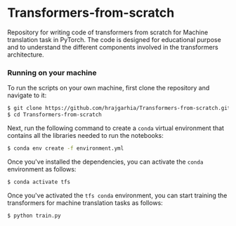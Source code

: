 # Transformers-from-scratch
Repository for writing code of transformers from scratch for Machine translation task in PyTorch. The code
is designed for educational purpose and to understand the different components involved in the transformers architecture.


### Running on your machine

To run the scripts on your own machine, first clone the repository and navigate to it:

```bash
$ git clone https://github.com/hrajgarhia/Transformers-from-scratch.git
$ cd Transformers-from-scratch
```

Next, run the following command to create a `conda` virtual environment that contains all the libraries needed to run the notebooks:

```bash
$ conda env create -f environment.yml
```


Once you've installed the dependencies, you can activate the `conda` environment as follows:

```bash
$ conda activate tfs
```


Once you've activated the `tfs conda` environment, you can start training the transformers for machine translation tasks as follows:

```bash
$ python train.py
```